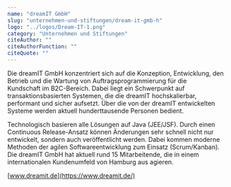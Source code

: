 ```yaml
---
name: "dreamIT GmbH"
slug: "unternehmen-und-stiftungen/dream-it-gmb-h"
logo: "../logos/Dream-IT-1.png"
category: "Unternehmen und Stiftungen"
citeAuthor: ""
citeAuthorFunction: ""
citeQuote: ""
---
```


Die dreamIT GmbH konzentriert sich auf die Konzeption, Entwicklung, den Betrieb und die Wartung von Auftragsprogrammierung für die Kundschaft im B2C-Bereich. Dabei liegt ein Schwerpunkt auf transaktionsbasierten Systemen, die die dreamIT hochskalierbar, performant und sicher aufsetzt. Über die von der dreamIT entwickelten Systeme werden aktuell hunderttausende Personen bedient.

Technologisch basieren alle Lösungen auf Java (JEE/JSF). Durch einen Continuous Release-Ansatz können Änderungen sehr schnell nicht nur entwickelt, sondern auch veröffentlicht werden. Dabei kommen moderne Methoden der agilen Softwareentwicklung zum Einsatz (Scrum/Kanban). Die dreamIT GmbH hat aktuell rund 15 Mitarbeitende, die in einem internationalen Kundenumfeld von Hamburg aus agieren.

[www.dreamit.de](https://www.dreamit.de/)

